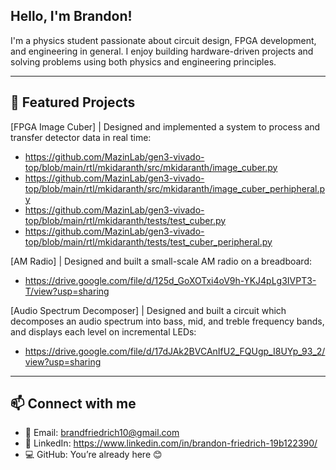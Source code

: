 ## Hello, I'm Brandon!

I'm a physics student passionate about circuit design, FPGA development, and engineering in general. I enjoy building hardware-driven projects and solving problems using both physics and engineering principles.

---

## 🔧 Featured Projects
[FPGA Image Cuber]  |  Designed and implemented a system to process and transfer detector data in real time:
- https://github.com/MazinLab/gen3-vivado-top/blob/main/rtl/mkidaranth/src/mkidaranth/image_cuber.py
- https://github.com/MazinLab/gen3-vivado-top/blob/main/rtl/mkidaranth/src/mkidaranth/image_cuber_perhipheral.py
- https://github.com/MazinLab/gen3-vivado-top/blob/main/rtl/mkidaranth/tests/test_cuber.py
- https://github.com/MazinLab/gen3-vivado-top/blob/main/rtl/mkidaranth/tests/test_cuber_peripheral.py

[AM Radio]  |  Designed and built a small-scale AM radio on a breadboard:
- https://drive.google.com/file/d/125d_GoXOTxi4oV9h-YKJ4pLg3IVPT3-T/view?usp=sharing

[Audio Spectrum Decomposer]  |  Designed and built a circuit which decomposes an audio spectrum into bass, mid, and treble frequency bands, and displays each level on incremental LEDs:
- https://drive.google.com/file/d/17dJAk2BVCAnIfU2_FQUgp_I8UYp_93_2/view?usp=sharing

---

## 📫 Connect with me
- 📧 Email: brandfriedrich10@gmail.com 
- 🔗 LinkedIn: https://www.linkedin.com/in/brandon-friedrich-19b122390/
- 💻 GitHub: You’re already here 😊

